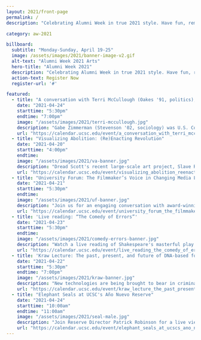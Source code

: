 ```yaml
---
layout: 2021/front-page
permalink: /
description: "Celebrating Alumni Week in true 2021 style. Have fun, remember your roots, reignite your passions, and connect like never before as our first virtual Alumni Week zooms you back to campus."

category: aw-2021

billboard:
  subtitle: "Monday-Sunday, April 19-25"
  image: /assets/images/2021/banner-image-v2.gif
  alt-text: "Alumni Week 2021 Arts"
  hero-title: "Alumni Week 2021"
  description: "Celebrating Alumni Week in true 2021 style. Have fun, remember your roots, reignite your passions, and connect like never before as our first virtual Alumni Week zooms you back to campus."
  action-text: Register Now
  register-url: '#'

featured:
  - title: "A conversation with Terri McCullough (Oakes '91, politics), chief of staff to Nancy Pelosi, in memory of Gabe Zimmerman (Stevenson '02, sociology)"
    date: "2021-04-24"
    starttime: "5:30pm"
    endtime: "7:00pm"
    image: "/assets/images/2021/terri-mccullough.jpg"
    description: "Gabe Zimmerman (Stevenson '02, sociology) was U.S. Congresswoman Gabby Giffords's community outreach director."
    url: "https://calendar.ucsc.edu/event/a_conversation_with_terri_mccullough_oakes_90_politics_chief_of_staff_to_nancy_pelosi_in_memory_of_gabe_zimmerman_stevenson_02_sociology#.YF1Y8i2cbOR"
  - title: "Visualizing Abolition: (Re)Enacting Revolution"
    date: "2021-04-20"
    starttime: "4:00pm"
    endtime: 
    image: "/assets/images/2021/va-banner.jpg"
    description: "Dread Scott's recent large-scale art project, Slave Rebellion Reenactment, was a community-engaged performance reenacting the largest rebellion of enslaved people in U.S. history. Prof. Gray, UC Davis, will join him in conversation about art, revolution, and reenactments."
    url: "https://calendar.ucsc.edu/event/visualizing_abolition_reenacting_revolution#.YEKdh5NKhH0"
  - title: "University Forum: The Filmmaker’s Voice in Changing Media Landscape"
    date: "2021-04-21"
    starttime: "5:30pm"
    endtime: 
    image: "/assets/images/2021/uf-banner.jpg"
    description: "Join us for an engaging conversation with award-winning filmmakers and professors in the Social Documentation MFA program Jacqueline Olive and Jennifer Maytorena Taylor, whose most recent feature documentaries are Always in Season and For the Love of Rutland."
    url: "https://calendar.ucsc.edu/event/university_forum_the_filmmakers_voice_in_changing_media_landscape#.YEZlxi9h3OR"
  - title: 'Live reading: “The Comedy of Errors”'
    date: "2021-04-23"
    starttime: "5:30pm"
    endtime: 
    image: "/assets/images/2021/comedy-errors-banner.jpg"
    description: "Watch a live reading of Shakespeare's masterful play “The Comedy of Errors” directed by theater arts professor Danny Scheie and featuring special guests, including illustrious alumni and fabulous friends."
    url: "https://calendar.ucsc.edu/event/live_reading_the_comedy_of_errors#.YEZluS9h3OR"
  - title: 'Kraw Lecture: The past, present, and future of DNA-based forensics'
    date: "2021-04-22"
    starttime: "5:30pm"
    endtime: "7:00pm"
    image: "/assets/images/2021/kraw-banner.jpg"
    description: "New technologies are being brought to bear in criminal justice. The existence of community databases of DNA information have enabled a new approach, forensic genetic genealogy, for identifying suspects in violent crimes."
    url: "https://calendar.ucsc.edu/event/kraw_lecture_the_past_present_and_future_of_dna-based_forensics#.YFjxqy2cbOR"
  - title: "Elephant Seals at UCSC's Año Nuevo Reserve"
    date: "2021-04-24"
    starttime: "10:00am"
    endtime: "11:00am"
    image: "/assets/images/2021/seal-male.jpg"
    description: "Join Reserve Director Patrick Robinson for a live view of the elephant seal colony at Año Nuevo."
    url: "https://calendar.ucsc.edu/event/elephant_seals_at_ucscs_ano_nuevo_reserve#.YGYLii2cbOS"
---
```




